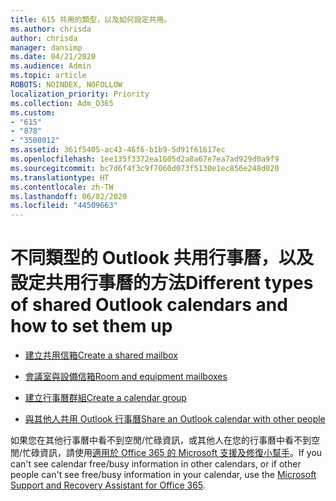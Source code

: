 ```yaml
---
title: 615 共用的類型，以及如何設定共用。
ms.author: chrisda
author: chrisda
manager: dansimp
ms.date: 04/21/2020
ms.audience: Admin
ms.topic: article
ROBOTS: NOINDEX, NOFOLLOW
localization_priority: Priority
ms.collection: Adm_O365
ms.custom:
- "615"
- "878"
- "3500012"
ms.assetid: 361f5405-ac43-46f6-b1b9-5d91f61617ec
ms.openlocfilehash: 1ee135f3372ea1605d2a8a67e7ea7ad929d0a9f9
ms.sourcegitcommit: bc7d6f4f3c9f7060d073f5130e1ec856e248d020
ms.translationtype: HT
ms.contentlocale: zh-TW
ms.lasthandoff: 06/02/2020
ms.locfileid: "44509663"
---
```

# <a name="different-types-of-shared-outlook-calendars-and-how-to-set-them-up"></a><span data-ttu-id="782d2-102">不同類型的 Outlook 共用行事曆，以及設定共用行事曆的方法</span><span class="sxs-lookup"><span data-stu-id="782d2-102">Different types of shared Outlook calendars and how to set them up</span></span>

- [<span data-ttu-id="782d2-103">建立共用信箱</span><span class="sxs-lookup"><span data-stu-id="782d2-103">Create a shared mailbox</span></span>](https://docs.microsoft.com/microsoft-365/admin/email/create-a-shared-mailbox)

- [<span data-ttu-id="782d2-104">會議室與設備信箱</span><span class="sxs-lookup"><span data-stu-id="782d2-104">Room and equipment mailboxes</span></span>](https://docs.microsoft.com/microsoft-365/admin/manage/room-and-equipment-mailboxes)

- [<span data-ttu-id="782d2-105">建立行事曆群組</span><span class="sxs-lookup"><span data-stu-id="782d2-105">Create a calendar group</span></span>](https://support.office.com/article/8385667b-d758-4489-a53f-f542dd01e6ff)

- [<span data-ttu-id="782d2-106">與其他人共用 Outlook 行事曆</span><span class="sxs-lookup"><span data-stu-id="782d2-106">Share an Outlook calendar with other people</span></span>](https://support.office.com/article/353ed2c1-3ec5-449d-8c73-6931a0adab88)

<span data-ttu-id="782d2-107">如果您在其他行事曆中看不到空閒/忙碌資訊，或其他人在您的行事曆中看不到空閒/忙碌資訊，請使用[適用於 Office 365 的 Microsoft 支援及修復小幫手](https://diagnostics.office.com/)。</span><span class="sxs-lookup"><span data-stu-id="782d2-107">If you can't see calendar free/busy information in other calendars, or if other people can't see free/busy information in your calendar, use the [Microsoft Support and Recovery Assistant for Office 365](https://diagnostics.office.com/).</span></span>
